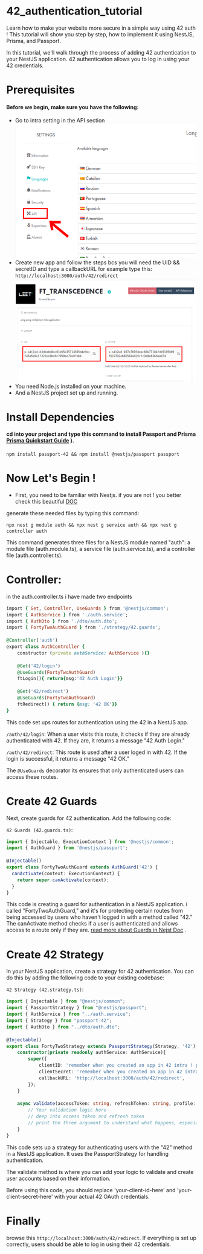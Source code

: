 
# 42_authentication_tutorial

Learn how to make your website more secure in a simple way using 42 auth ! This tutorial will show you step by step, how to implement it using NestJS, Prisma, and Passport.

In this tutorial, we'll walk through the process of adding 42 authentication to your NestJS application. 42 authentication allows you to log in using your 42 credentials.

# Prerequisites
#### Before we begin, make sure you have the following:
- Go to intra setting in the API section  
   ![API](https://github.com/hamza-bouqssim/42_authentication_tutorial/blob/main/uploads/api%20(1).png)  
- Create new app and follow the steps bcs you will need the UID && secretID and type a callbackURL for example type this: `http://localhost:3000/auth/42/redirect`  
  ![APP](https://github.com/hamza-bouqssim/42_authentication_tutorial/blob/main/uploads/uidcsecret%20(1).png)
- You need Node.js installed on your machine.
- And a NestJS project set up and running.
# Install Dependencies
#### cd into your project and type this command to install Passport and Prisma [Prisma Quickstart Guide](https://www.prisma.io/docs/getting-started/quickstart) ).
```
npm install passport-42 && npm install @nestjs/passport passport
```

# Now Let's Begin !

- First, you need to be familiar with Nestjs. if you are not ! you better check this beautiful [DOC](https://docs.nestjs.com/)

generate these needed files by typing this command:
```
npx nest g module auth && npx nest g service auth && npx nest g controller auth
```
This command generates three files for a NestJS module named "auth": a module file (auth.module.ts), a service file (auth.service.ts), and a controller file (auth.controller.ts).
# Controller:
in the auth.controller.ts i have made two endpoints
```ruby
import { Get, Controller, UseGuards } from '@nestjs/common';
import { AuthService } from './auth.service';
import { AuthDto } from './dto/auth.dto';
import { FortyTwoAuthGuard } from './strategy/42.guards';

@Controller('auth')
export class AuthController {
    constructor (private authService: AuthService ){}

    @Get('42/login')
    @UseGuards(FortyTwoAuthGuard)
    ftLogin(){ return{msg:'42 Auth Login'}}
    
    @Get('42/redirect')
    @UseGuards(FortyTwoAuthGuard)
    ftRedirect() { return {msg: '42 OK'}}
}
```
This code set ups routes for authentication using the 42 in a NestJS app.

`/auth/42/login`: When a user visits this route, it checks if they are already authenticated with 42. If they are, it returns a message "42 Auth Login."

`/auth/42/redirect`: This route is used after a user loged in with 42. If the login is successful, it returns a message "42 OK."

The `@UseGuards` decorator its ensures that only authenticated users can access these routes.

# Create 42 Guards
Next, create guards for 42 authentication. Add the following code:

`42 Guards (42.guards.ts)`:
```typescript
import { Injectable, ExecutionContext } from '@nestjs/common';
import { AuthGuard } from '@nestjs/passport';

@Injectable()
export class FortyTwoAuthGuard extends AuthGuard('42') {
  canActivate(context: ExecutionContext) {
    return super.canActivate(context);
  }
}
```
This code is creating a guard for authentication in a NestJS application. i called "FortyTwoAuthGuard," and it's for protecting certain routes from being accessed by users who haven't logged in with a method called "42." The canActivate method checks if a user is authenticated and allows access to a route only if they are. [read more about Guards in Nejst Doc](https://docs.nestjs.com/) .

# Create 42 Strategy
In your NestJS application, create a strategy for 42 authentication. You can do this by adding the following code to your existing codebase:

`42 Strategy (42.strategy.ts)`:
```typescript
import { Injectable } from "@nestjs/common";
import { PassportStrategy } from "@nestjs/passport";
import { AuthService } from "../auth.service";
import { Strategy } from "passport-42";
import { AuthDto } from "../dto/auth.dto";

@Injectable()
export class FortyTwoStrategy extends PassportStrategy(Strategy, '42') {
    constructor(private readonly authService: AuthService){
        super({
            clientID: 'remember when you created an app in 42 intra ! put the UID here', // it's a best practice to put it your .env !!!!!
            clientSecret: 'remember when you created an app in 42 intra ! put the secretID here', // it's a best practice to put it your .env !!!!!
            callbackURL: 'http://localhost:3000/auth/42/redirect',
        });
    }

    async validate(accessToken: string, refreshToken: string, profile: any){
        // Your validation logic here
        // deep into access token and refresh token
        // print the three argument to understand what happens, especially the profile arg, it return the JSON from the 42 api containing the user infos that you will store in your Database or whatever you need .
    }
}
```

This code sets up a strategy for authenticating users with the "42" method in a NestJS application. It uses the PassportStrategy  for handling authentication.

The validate method is where you can add your  logic to validate and create user accounts based on their information.

Before using this code, you should replace 'your-client-id-here' and 'your-client-secret-here' with your actual 42 OAuth credentials.

# Finally
browse this `http://localhost:3000/auth/42/redirect`.
If everything is set up correctly, users should be able to log in using their 42 credentials.
